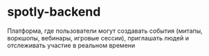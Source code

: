 # spotly-backend
Платформа, где пользователи могут создавать события (митапы, воркшопы, вебинары, игровые сессии), приглашать людей и отслеживать участие в реальном времени

